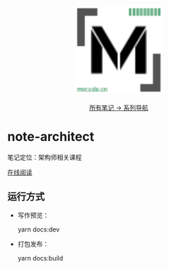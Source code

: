 <p align="center">
  <a href="https://github.com/zq99299/repository-summary" target="_blank">
     <img width="200" src="./docs/.vuepress/public/mlogo.svg" alt="logo">
  </a>
  <br/>
  <br/>
  <a href="https://github.com/zq99299/repository-summary" target="_blank"> 
    所有笔记 → 系列导航
  </a>
</p>

# note-architect

笔记定位：架构师相关课程

[在线阅读](https://zq99299.github.io/note-architect/)

## 运行方式

- 写作预览：

  yarn docs:dev
- 打包发布：

  yarn docs:build
